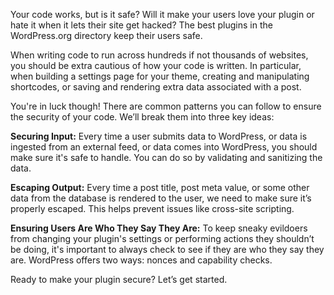 Your code works, but is it safe? Will it make your users love your plugin or hate it when it lets their site get hacked? The best plugins in the WordPress.org directory keep their users safe.

When writing code to run across hundreds if not thousands of websites, you should be extra cautious of how your code is written. In particular, when building a settings page for your theme, creating and manipulating shortcodes, or saving and rendering extra data associated with a post.

You're in luck though! There are common patterns you can follow to ensure the security of your code. We’ll break them into three key ideas:

**Securing Input:** Every time a user submits data to WordPress, or data is ingested from an external feed, or data comes into WordPress, you should make sure it's safe to handle. You can do so by validating and sanitizing the data.

**Escaping Output:** Every time a post title, post meta value, or some other data from the database is rendered to the user, we need to make sure it’s properly escaped. This helps prevent issues like cross-site scripting.

**Ensuring Users Are Who They Say They Are:** To keep sneaky evildoers from changing your plugin's settings or performing actions they shouldn’t be doing, it's important to always check to see if they are who they say they are. WordPress offers two ways: nonces and capability checks.

Ready to make your plugin secure? Let’s get started.